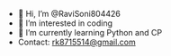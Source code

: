 - 👋 Hi, I’m @RaviSoni804426
- 👀 I’m interested in coding
- 🌱 I’m currently learning Python and CP
- Contact: rk8715514@gmail.com
  <!---
RaviSoni804426/RaviSoni804426 is a ✨ special ✨ repository because its `README.md` (this file) appears on your GitHub profile.
You can click the Preview link to take a look at your changes.
--->
